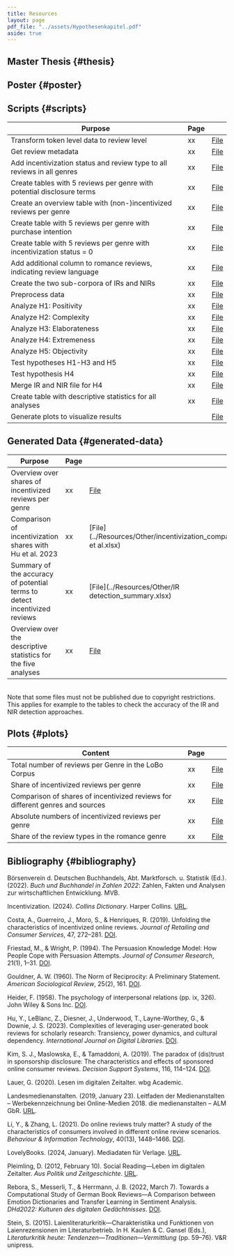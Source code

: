 ```yaml
---
title: Resources
layout: page
pdf_file: "../assets/Hypothesenkapitel.pdf"
aside: true
---
```


## Master Thesis {#thesis}


## Poster {#poster}


## Scripts {#scripts}

| Purpose |  Page | |
| --- | :--- | --- |
| Transform token level data to review level | xx| [File](../Resources/Scripts/createReviewLevelCSV_allGenres.py) | 
| Get review metadata | xx| [File](../Resources/Scripts/getMetadata.py) | 
| Add incentivization status and review type to all reviews in all genres | xx |[File](../Resources/Scripts/addColumns_allGenres.py) | 
| Create tables with 5 reviews per genre with potential disclosure terms | xx| [File](../Resources/Scripts/detectIRs.py) | 
| Create an overview table with (non-)incentivized reviews per genre | xx| [File](../Resources/Scripts/summarizeIncentivizationStatus_allGenres.py) | 
| Create table with 5 reviews per genre with purchase intention | xx| [File](../Resources/Scripts/detectNIRs_approach1DepMatch.py) | 
| Create table with 5 reviews per genre with incentivization status = 0 | xx| [File](../Resources/Scripts/detectNIRs_approach2.py) | 
| Add additional column to romance reviews, indicating review language | xx|[File](../Resources/Scripts/addColumn_Language_romance.py) |
| Create the two sub-corpora of IRs and NIRs | xx| [File](../Resources/Scripts/filterData_romance.py) | 
| Preprocess data | xx| [File](../Resources/Scripts/preprocessData.py) | 
| Analyze H1: Positivity | xx| [File](../Resources/Scripts/analyzeH1Positivity.py) |
| Analyze H2: Complexity | xx| [File](../Resources/Scripts/analyzeH2Complexity.py) |
| Analyze H3: Elaborateness | xx| [File](../Resources/Scripts/analyzeH3Elaborateness.py) |
| Analyze H4: Extremeness | xx| [File](../Resources/Scripts/analyzeH4Extremeness.py) |
| Analyze H5: Objectivity | xx| [File](../Resources/Scripts/analyzeH5Objectivity.py) |
| Test hypotheses H1-H3 and H5 | xx| [File](../Resources/Scripts/testHypotheses.py) |
| Test hypothesis H4 | xx| [File](../Resources/Scripts/testH4Extremeness.py) |
| Merge IR and NIR file for H4 | xx| [File](../Resources/Scripts/mergeIRandNIR.py) |
| Create table with descriptive statistics for all analyses | xx| [File](../Resources/Scripts/createDescriptiveOverview_romance.py) |
| Generate plots to visualize results | | [File](../Resources/Scripts/createPlots.py) |

## Generated Data {#generated-data}

| Purpose |  Page | |
| --- | :--- | --- |
| Overview over shares of incentivized reviews per genre | xx| [File](../Resources/Other/genre_overview_incentivization.xlsx) | 
| Comparison of incentivization shares with Hu et al. 2023 | xx| [File](../Resources/Other/incentivization_comparison_Hu et al.xlsx) | 
| Summary of the accuracy of potential terms to detect incentivized reviews | xx| [File](../Resources/Other/IR detection_summary.xlsx) | 
| Overview over the descriptive statistics for the five analyses | xx| [File](../Resources/Other/descriptiveOverview_romance.csv) | 

<br>Note that some files must not be published due to copyright restrictions. This applies for example to the tables to check the accuracy of the IR and NIR detection approaches.

## Plots {#plots}

| Content |  Page | |
| --- | :--- | --- |
| Total number of reviews per Genre in the LoBo Corpus | xx| [File](../Resources/Plots/total_reviews_per_genre_BAR.png) | 
| Share of incentivized reviews per genre | xx| [File](../Resources/Plots/reviews_IR_shares_ALL.png) | 
| Comparison of shares of incentivized reviews for different genres and sources | xx| [File](../Resources/Plots/hu_IR_comparison.png) |
| Absolute numbers of incentivized reviews per genre | xx| [File](../Resources/Plots/reviews_IRs_absolute_per_genre_BAR.png) | 
| Share of the review types in the romance genre | xx| [File](../Resources/Plots/review_type_shares_romance.png) |

## Bibliography {#bibliography}


Börsenverein d. Deutschen Buchhandels, Abt. Marktforsch. u. Statistik (Ed.). (2022). _Buch und Buchhandel in Zahlen 2022_: Zahlen, Fakten und Analysen zur wirtschaftlichen Entwicklung. MVB.

Incentivization. (2024). _Collins Dictionary_. Harper Collins. [URL](https://www.collinsdictionary.com/de/worterbuch/englisch/).

Costa, A., Guerreiro, J., Moro, S., & Henriques, R. (2019). Unfolding the characteristics of incentivized online reviews. _Journal of Retailing and Consumer Services_, 47, 272–281. [DOI](https://doi.org/10.1016/j.jretconser.2018.12.006).

Friestad, M., & Wright, P. (1994). The Persuasion Knowledge Model: How People Cope with Persuasion Attempts. _Journal of Consumer Research_, 21(1), 1–31. [DOI](https://doi.org/10.1086/209380).

Gouldner, A. W. (1960). The Norm of Reciprocity: A Preliminary Statement. _American Sociological Review_, 25(2), 161. [DOI](https://doi.org/10.2307/2092623).

Heider, F. (1958). The psychology of interpersonal relations (pp. ix, 326). John Wiley & Sons Inc. [DOI](https://doi.org/10.1037/10628-000).

Hu, Y., LeBlanc, Z., Diesner, J., Underwood, T., Layne-Worthey, G., & Downie, J. S. (2023). Complexities of leveraging user-generated book reviews for scholarly research: Transiency, power dynamics, and cultural dependency. _International Journal on Digital Libraries_. [DOI](https://doi.org/10.1007/s00799-023-00376-z).

Kim, S. J., Maslowska, E., & Tamaddoni, A. (2019). The paradox of (dis)trust in sponsorship disclosure: The characteristics and effects of sponsored online consumer reviews. _Decision Support Systems_, 116, 114–124. [DOI](https://doi.org/10.1016/j.dss.2018.10.014).

Lauer, G. (2020). Lesen im digitalen Zeitalter. wbg Academic.

Landesmedienanstalten. (2019, January 23). Leitfaden der Medienanstalten – Werbekennzeichnung bei Online-Medien 2018. die medienanstalten – ALM GbR. [URL](https://web.archive.org/web/20190123123317/https://www.die-medienanstalten.de/fileadmin/user_upload/Rechtsgrundlagen/Richtlinien_Leitfaeden/Leitfaden_Medienanstalten_Werbekennzeichnung_Social_Media.pdf).

Li, Y., & Zhang, L. (2021). Do online reviews truly matter? A study of the characteristics of consumers involved in different online review scenarios. _Behaviour & Information Technology_, 40(13), 1448–1466. [DOI](https://doi.org/10.1080/0144929X.2020.1759691).

LovelyBooks. (2024, January). Mediadaten für Verlage. [URL](https://s3-eu-west-1.amazonaws.com/media.lovelybooks.de/LovelyBooks-Mediadaten-Verlage-24-01.pdf).

Pleimling, D. (2012, February 10). Social Reading—Leben im digitalen Zeitalter. _Aus Politik und Zeitgeschichte_. [URL](https://www.bpb.de/shop/zeitschriften/apuz/145378/social-reading-lesen-im-digitalen-zeitalter/).

Rebora, S., Messerli, T., & Herrmann, J. B. (2022, March 7). Towards a Computational Study of German Book Reviews—A Comparison between Emotion Dictionaries and Transfer Learning in Sentiment Analysis. _DHd2022: Kulturen des digitalen Gedächtnisses_. [DOI](https://doi.org/10.5281/ZENODO.6328141).

Stein, S. (2015). Laienliteraturkritik—Charakteristika und Funktionen von Laienrezensionen im Literaturbetrieb. In H. Kaulen & C. Gansel (Eds.), _Literaturkritik heute: Tendenzen—Traditionen—Vermittlung_ (pp. 59–76). V&R unipress.